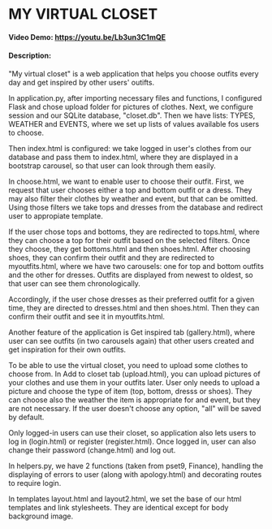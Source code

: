 # MY VIRTUAL CLOSET
#### Video Demo:  https://youtu.be/Lb3un3C1mQE
#### Description:

"My virtual closet" is a web application that helps you choose outfits every day and get inspired by other users' outifts.

In application.py, after importing necessary files and functions, I configured Flask and chose upload folder for pictures
of clothes. Next, we configure session and our SQLite database, "closet.db". Then we have lists: TYPES, WEATHER and EVENTS,
where we set up lists of values available fos users to choose.

Then index.html is configured: we take logged in user's clothes from our database and pass them to index.html, where they
are displayed in a bootstrap carousel, so that user can look through them easily.

In choose.html, we want to enable user to choose their outfit. First, we request that user chooses either a top and bottom
outfit or a dress. They may also filter their clothes by weather and event, but that can be omitted. Using those filters
we take tops and dresses from the database and redirect user to appropiate template.

If the user chose tops and bottoms, they are redirected to tops.html, where they can choose a top for their outfit based on
the selected filters. Once they choose, they get bottoms.html and then shoes.html. After choosing shoes, they can confirm
their outfit and they are redirected to myoutfits.html, where we have two carousels: one for top and bottom outfits and the
other for dresses. Outfits are displayed from newest to oldest, so that user can see them chronologically.

Accordingly, if the user chose dresses as their preferred outfit for a given time, they are directed to dresses.html and then
shoes.html. Then they can confirm their outfit and see it in myoutfits.html.

Another feature of the application is Get inspired tab (gallery.html), where user can see outfits (in two carousels again)
that other users created and get inspiration for their own outfits.

To be able to use the virtual closet, you need to upload some clothes to choose from. In Add to closet tab (upload.html),
you can upload pictures of your clothes and use them in your outfits later. User only needs to upload a picture and choose
the type of item (top, bottom, dresss or shoes). They can choose also the weather the item is appropriate for and event, but
they are not necessary. If the user doesn't choose any option, "all" will be saved by default.

Only logged-in users can use their closet, so application also lets users to log in (login.html) or register (register.html).
Once logged in, user can also change their password (change.html) and log out.

In helpers.py, we have 2 functions (taken from pset9, Finance), handling the displaying of errors to user (along with apology.html)
and decorating routes to require login.

In templates layout.html and layout2.html, we set the base of our html templates and link stylesheets. They are identical except
for body background image.
